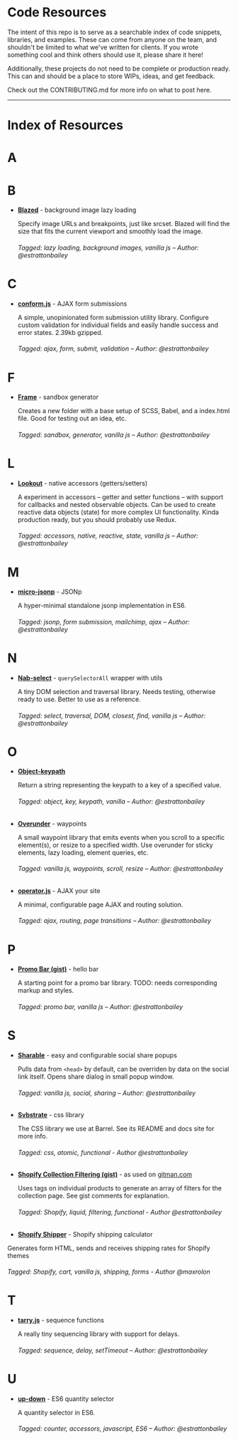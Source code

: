 # Code Resources
The intent of this repo is to serve as a searchable index of code snippets, libraries, and examples. These can come from anyone on the team, and shouldn't be limited to what we've written for clients. If you wrote something cool and think others should use it, please share it here!

Additionally, these projects do not need to be complete or production ready. This can and should be a place to store WIPs, ideas, and get feedback.

Check out the CONTRIBUTING.md for more info on what to post here.

* * *

# Index of Resources

# A

# B

- **[Blazed](https://github.com/estrattonbailey/blazed)** - background image lazy loading

  Specify image URLs and breakpoints, just like srcset. Blazed will find the size that fits the current viewport and smoothly load the image.

  ###### *Tagged: lazy loading, background images, vanilla js* – Author: @estrattonbailey

# C

- **[conform.js](https://github.com/estrattonbailey/conform.js)** - AJAX form submissions

  A simple, unopinionated form submission utility library. Configure custom validation for individual fields and easily handle success and error states. 2.39kb gzipped.

  ###### *Tagged: ajax, form, submit, validation* – Author: @estrattonbailey

# F

- **[Frame](https://github.com/estrattonbailey/frame)** - sandbox generator

  Creates a new folder with a base setup of SCSS, Babel, and a index.html file. Good for testing out an idea, etc.

  ###### *Tagged: sandbox, generator, vanilla js* – Author: @estrattonbailey
  
# L

- **[Lookout](https://github.com/estrattonbailey/lookout)** - native accessors (getters/setters)

  A experiment in accessors – getter and setter functions – with support for callbacks and nested observable objects. Can be used to create reactive data objects (state) for more complex UI functionality. Kinda production ready, but you should probably use Redux.

  ###### *Tagged: accessors, native, reactive, state, vanilla js* – Author: @estrattonbailey
  
# M

- **[micro-jsonp](https://github.com/estrattonbailey/micro-jsonp)** - JSONp

  A hyper-minimal standalone jsonp implementation in ES6.

  ###### *Tagged: jsonp, form submission, mailchimp, ajax* – Author: @estrattonbailey
  
# N

- **[Nab-select](https://github.com/estrattonbailey/nab-select)** - `querySelectorAll` wrapper with utils

  A tiny DOM selection and traversal library. Needs testing, otherwise ready to use. Better to use as a reference.

  ###### *Tagged: select, traversal, DOM, closest, find, vanilla js* – Author: @estrattonbailey

# O

- **[Object-keypath](https://github.com/estrattonbailey/object-keypath)**

  Return a string representing the keypath to a key of a specified value.

  ###### *Tagged: object, key, keypath, vanilla* – Author: @estrattonbailey

- **[Overunder](https://github.com/estrattonbailey/overunder)** - waypoints

  A small waypoint library that emits events when you scroll to a specific element(s), or resize to a specified width. Use overunder for sticky elements, lazy loading, element queries, etc.

  ###### *Tagged: vanilla js, waypoints, scroll, resize* – Author: @estrattonbailey
  
- **[operator.js](https://github.com/estrattonbailey/operator.js)** - AJAX your site

  A minimal, configurable page AJAX and routing solution.

  ###### *Tagged: ajax, routing, page transitions* – Author: @estrattonbailey
  
# P

- **[Promo Bar (gist)](https://gist.github.com/estrattonbailey/163520be7b8297d8f45be44f49f54d0a)** - hello bar

  A starting point for a promo bar library. TODO: needs corresponding markup and styles.

  ###### *Tagged: promo bar, vanilla js* – Author: @estrattonbailey
  

# S

- **[Sharable](https://github.com/estrattonbailey/sharable)** - easy and configurable social share popups

  Pulls data from `<head>` by default, can be overriden by data on the social link itself. Opens share dialog in small popup window.

  ###### *Tagged: vanilla js, social, sharing* – Author: @estrattonbailey
  
- **[Svbstrate](https://github.com/estrattonbailey/svbstrate)** - css library
   
  The CSS library we use at Barrel. See its README and docs site for more info.

  ###### *Tagged: css, atomic, functional* - Author @estrattonbailey
  
- **[Shopify Collection Filtering (gist)](https://gist.github.com/estrattonbailey/8b56e705af1c05b533d0)** - as used on [gitman.com](http://www.gitman.com/)
   
  Uses tags on individual products to generate an array of filters for the collection page. See gist comments for explanation.

  ###### *Tagged: Shopify, liquid, filtering, functional* - Author @estrattonbailey

-  **[Shopify Shipper](https://github.com/maxrolon/shopify-shipper/)** - Shopify shipping calculator
  
  Generates form HTML, sends and receives shipping rates for Shopify themes
  
  ###### *Tagged: Shopify, cart, vanilla js, shipping, forms* - Author @maxrolon

# T

- **[tarry.js](https://github.com/estrattonbailey/tarry.js)** - sequence functions

  A really tiny sequencing library with support for delays.

  ###### *Tagged: sequence, delay, setTimeout* – Author: @estrattonbailey

# U

- **[up-down](https://github.com/estrattonbailey/up-down)** - ES6 quantity selector

  A quantity selector in ES6.

  ###### *Tagged: counter, accessors, javascript, ES6* – Author: @estrattonbailey

  
  
